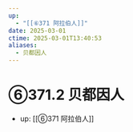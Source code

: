 ```yaml
---
up:
  - "[[⑥371 阿拉伯人]]"
date: 2025-03-01
ctime: 2025-03-01T13:40:53
aliases:
  - 贝都因人
---
```


# ⑥371.2 贝都因人

- up: [[⑥371 阿拉伯人]]
